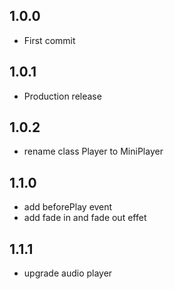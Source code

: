 ## 1.0.0
* First commit
## 1.0.1
* Production release
## 1.0.2
* rename class Player to MiniPlayer
## 1.1.0
* add beforePlay event
* add fade in and fade out effet
## 1.1.1
* upgrade audio player